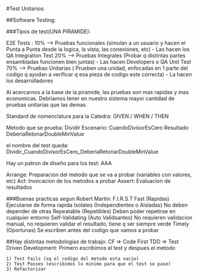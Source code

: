 
#Test Unitarios:

##Software Testing:

###Tipos de test(UNA PIRAMIDE):

E2E Tests : 10% 		--> Pruebas funcionales (simulan a un usuario y hacen el Punta a Punta desde la logica, la vista, las conexiones, etc) - Las hacen los QA
Integration Test 20% 	--> Pruebas Integrales (Probar q distintas partes ensambladas funcionen bien juntas) - Las hacen Developers o QA
Unit Test 70% 			--> Pruebas Unitarias ( Prueben una unidad, enfocadas en 1 parte del codigo q ayudan a verificar q esa pieza de codigo este correcta) - La hacen los desarrolladores

Al acercarnos a la base de la piramide, las pruebas son mas rapidas y mas economicas.
Debrìamos tener en nuestro sistema mayor cantidad de pruebas unitarias que las demas.

Standard de nomenclatura para la Catedra:
GIVEN / WHEN / THEN

Metodo que se prueba:
	Dividir
Escenario:
	CuandoDivisorEsCero
Resultado
	DeberiaRetonarDoubleMinValue
	
el nombre del test queda:
		Dividir_CuandoDivisorEsCero_DeberiaRetonarDoubleMinValue

Hay un patron de diseño para los test:
AAA

Arrange:
	Preparacion del metodo que se va a probar (variables con valores, etc)
Act:
	Invocacion de los metodos a probar
Assert:
	Evaluacion de resultados


###Buenas practicas segun Robert Martin:
F.I.R.S.T
Fast (Rapidas)
	Ejecutarse de forma rapida
Isolates (Independientes o Aisladas)
	No deben depender de otras
Repeatable (Repetibles)
	Deben poder repetirse en cualquier entorno
Self-Validating (Auto Validsantes)
	No requieren validacion manual, no requieren validar el resultado, tiene q ser siempre verde
Timely (Oportunas)
	Se escriben antes del codigo que vamos a probar

##Hay distintas metodologias de trabajo:
CF 	=> Code First
TDD => Test Driven Development:
	Primero escribimos el test y despues el metodo

	1) Test Fails (xq el codigo del metodo esta vacio)
	2) Test Passes (escribimos lo minimo para que el test se pase)
	3) Refactorizar




